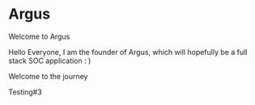 # Argus
Welcome to Argus


Hello Everyone, I am the founder of Argus, which will hopefully be a full stack SOC application : ) 

Welcome to the journey 


Testing#3
